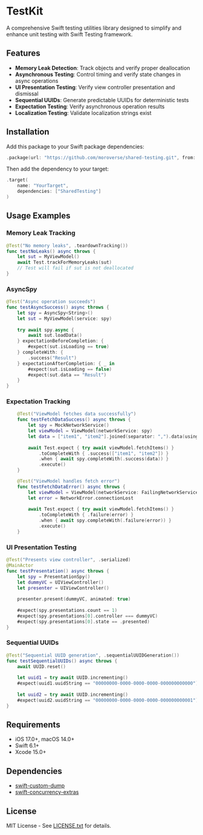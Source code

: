 # TestKit

A comprehensive Swift testing utilities library designed to simplify and enhance unit testing with Swift Testing framework.

## Features

- **Memory Leak Detection**: Track objects and verify proper deallocation
- **Asynchronous Testing**: Control timing and verify state changes in async operations
- **UI Presentation Testing**: Verify view controller presentation and dismissal
- **Sequential UUIDs**: Generate predictable UUIDs for deterministic tests
- **Expectation Testing**: Verify asynchronous operation results
- **Localization Testing**: Validate localization strings exist

## Installation

Add this package to your Swift package dependencies:

```swift
.package(url: "https://github.com/moroverse/shared-testing.git", from: "0.1.0")
```

Then add the dependency to your target:

```swift
.target(
    name: "YourTarget",
    dependencies: ["SharedTesting"]
)
```

## Usage Examples

### Memory Leak Tracking

```swift
@Test("No memory leaks", .teardownTracking())
func testNoLeaks() async throws {
    let sut = MyViewModel()
    await Test.trackForMemoryLeaks(sut)
    // Test will fail if sut is not deallocated
}
```

### AsyncSpy

```swift
@Test("Async operation succeeds")
func testAsyncSuccess() async throws {
    let spy = AsyncSpy<String>()
    let sut = MyViewModel(service: spy)
    
    try await spy.async {
        await sut.loadData()
    } expectationBeforeCompletion: {
        #expect(sut.isLoading == true)
    } completeWith: {
        .success("Result")
    } expectationAfterCompletion: { _ in
        #expect(sut.isLoading == false)
        #expect(sut.data == "Result")
    }
}
```

### Expectation Tracking

```swift
    @Test("ViewModel fetches data successfully")
    func testFetchDataSuccess() async throws {
        let spy = MockNetworkService()
        let viewModel = ViewModel(networkService: spy)
        let data = ["item1", "item2"].joined(separator: ",").data(using: .utf8)!
        
        await Test.expect { try await viewModel.fetchItems() }
            .toCompleteWith { .success(["item1", "item2"]) }
            .when { await spy.completeWith(.success(data)) }
            .execute()
    }

    @Test("ViewModel handles fetch error")
    func testFetchDataError() async throws {
        let viewModel = ViewModel(networkService: FailingNetworkService())
        let error = NetworkError.connectionLost
        
        await Test.expect { try await viewModel.fetchItems() }
            .toCompleteWith { .failure(error) }
            .when { await spy.completeWith(.failure(error)) }
            .execute()
    }
```

### UI Presentation Testing

```swift
@Test("Presents view controller", .serialized)
@MainActor
func testPresentation() async throws {
    let spy = PresentationSpy()
    let dummyVC = UIViewController()
    let presenter = UIViewController()
    
    presenter.present(dummyVC, animated: true)
    
    #expect(spy.presentations.count == 1)
    #expect(spy.presentations[0].controller === dummyVC)
    #expect(spy.presentations[0].state == .presented)
}
```

### Sequential UUIDs

```swift
@Test("Sequential UUID generation", .sequentialUUIDGeneration())
func testSequentialUUIDs() async throws {
    await UUID.reset()
    
    let uuid1 = try await UUID.incrementing()
    #expect(uuid1.uuidString == "00000000-0000-0000-0000-000000000000")
    
    let uuid2 = try await UUID.incrementing()
    #expect(uuid2.uuidString == "00000000-0000-0000-0000-000000000001")
}
```

## Requirements

- iOS 17.0+, macOS 14.0+
- Swift 6.1+
- Xcode 15.0+

## Dependencies

- [swift-custom-dump](https://github.com/pointfreeco/swift-custom-dump)
- [swift-concurrency-extras](https://github.com/pointfreeco/swift-concurrency-extras)

## License

MIT License - See [LICENSE.txt](LICENSE.txt) for details.
